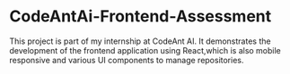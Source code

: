 # CodeAntAi-Frontend-Assessment
This project is part of my internship at CodeAnt AI. It demonstrates the development of the frontend application using React,which is also mobile responsive and various UI components to manage repositories.
